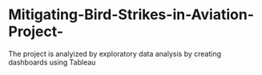 # Mitigating-Bird-Strikes-in-Aviation-Project-
The project is analyized by exploratory data analysis by creating dashboards using Tableau
